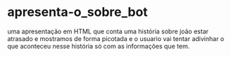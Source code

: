 # apresenta-o_sobre_bot
uma apresentação em HTML que conta uma história sobre joão estar atrasado e mostramos de forma picotada e o usuario vai tentar adivinhar o que aconteceu nesse história só com as informações que tem.
